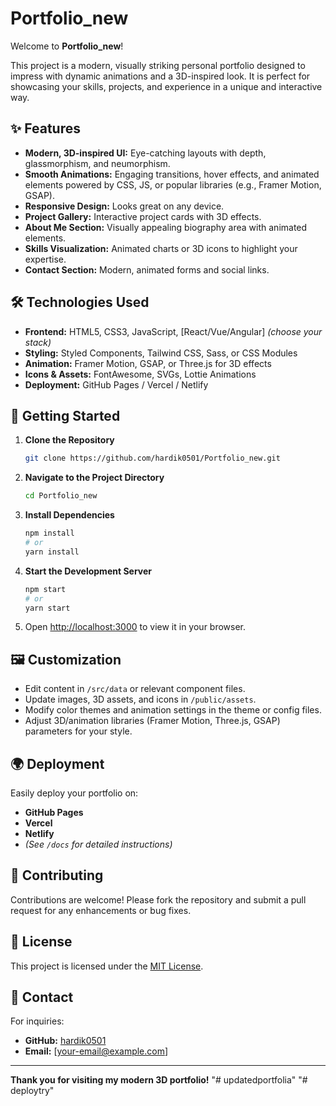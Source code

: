 # Portfolio_new

Welcome to **Portfolio_new**!

This project is a modern, visually striking personal portfolio designed to impress with dynamic animations and a 3D-inspired look. It is perfect for showcasing your skills, projects, and experience in a unique and interactive way.

## ✨ Features

- **Modern, 3D-inspired UI:** Eye-catching layouts with depth, glassmorphism, and neumorphism.
- **Smooth Animations:** Engaging transitions, hover effects, and animated elements powered by CSS, JS, or popular libraries (e.g., Framer Motion, GSAP).
- **Responsive Design:** Looks great on any device.
- **Project Gallery:** Interactive project cards with 3D effects.
- **About Me Section:** Visually appealing biography area with animated elements.
- **Skills Visualization:** Animated charts or 3D icons to highlight your expertise.
- **Contact Section:** Modern, animated forms and social links.

## 🛠️ Technologies Used

- **Frontend:** HTML5, CSS3, JavaScript, [React/Vue/Angular] *(choose your stack)*
- **Styling:** Styled Components, Tailwind CSS, Sass, or CSS Modules
- **Animation:** Framer Motion, GSAP, or Three.js for 3D effects
- **Icons & Assets:** FontAwesome, SVGs, Lottie Animations
- **Deployment:** GitHub Pages / Vercel / Netlify

## 🚀 Getting Started

1. **Clone the Repository**
   ```bash
   git clone https://github.com/hardik0501/Portfolio_new.git
   ```
2. **Navigate to the Project Directory**
   ```bash
   cd Portfolio_new
   ```
3. **Install Dependencies**
   ```bash
   npm install
   # or
   yarn install
   ```
4. **Start the Development Server**
   ```bash
   npm start
   # or
   yarn start
   ```
5. Open [http://localhost:3000](http://localhost:3000) to view it in your browser.

## 🖼️ Customization

- Edit content in `/src/data` or relevant component files.
- Update images, 3D assets, and icons in `/public/assets`.
- Modify color themes and animation settings in the theme or config files.
- Adjust 3D/animation libraries (Framer Motion, Three.js, GSAP) parameters for your style.

## 🌍 Deployment

Easily deploy your portfolio on:
- **GitHub Pages**
- **Vercel**
- **Netlify**
- *(See `/docs` for detailed instructions)*

## 🤝 Contributing

Contributions are welcome! Please fork the repository and submit a pull request for any enhancements or bug fixes.

## 📄 License

This project is licensed under the [MIT License](LICENSE).

## 👋 Contact

For inquiries:

- **GitHub:** [hardik0501](https://github.com/hardik0501)
- **Email:** [your-email@example.com]

---

**Thank you for visiting my modern 3D portfolio!**
"# updatedportfolia" 
"# deploytry" 
